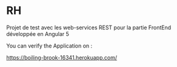 # RH
Projet de test avec les web-services REST pour la partie FrontEnd développée en Angular 5

You can verify the Application on :

https://boiling-brook-16341.herokuapp.com/
